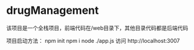 # drugManagement


该项目是一个全栈项目，前端代码在/web目录下，其他目录代码都是后端代码

项目启动方法：
npm init
npm i 
node ./app.js
访问 http://localhost:3007
